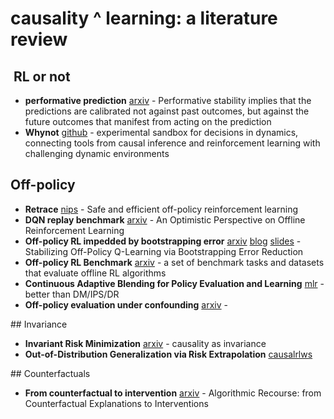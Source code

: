 # causality ^ learning: a literature review


##  RL or not

- **performative prediction** [arxiv](https://arxiv.org/abs/2002.06673) - Performative stability implies that the predictions are calibrated not against past outcomes, but against the future outcomes that manifest from acting on the prediction
- **Whynot** [github](https://github.com/zykls/whynot) - experimental sandbox for decisions in dynamics, connecting tools from causal inference and reinforcement learning with challenging dynamic environments


## Off-policy 

- **Retrace** [nips](http://papers.nips.cc/paper/6538-safe-and-efficient-off-policy-reinforcement-learning.pdf) - Safe and efficient off-policy reinforcement learning
- **DQN replay benchmark** [arxiv](https://arxiv.org/pdf/1907.04543v3.pdf) - An Optimistic Perspective on Offline Reinforcement Learning
- **Off-policy RL impedded by bootstrapping error** [arxiv](https://arxiv.org/abs/1906.00949) [blog](https://bair.berkeley.edu/blog/2019/12/05/bear/) [slides](https://sites.google.com/view/bear-off-policyrl) - Stabilizing Off-Policy Q-Learning via Bootstrapping Error Reduction
- **Off-policy RL Benchmark** [arxiv](https://arxiv.org/abs/2004.07219) - a set of benchmark tasks and datasets that evaluate offline RL algorithms
- **Continuous Adaptive Blending for Policy Evaluation and Learning** [mlr](http://proceedings.mlr.press/v97/su19a/su19a.pdf) - better than DM/IPS/DR
- **Off-policy evaluation under confounding** [arxiv](https://arxiv.org/abs/2003.05623) - 


## Invariance 
- **Invariant Risk Minimization** [arxiv](https://arxiv.org/abs/1907.02893) - causality as invariance
- **Out-of-Distribution Generalization via Risk Extrapolation** [causalrlws](https://causalrlworkshop.github.io/pdf/CLDM_11.pdf) 

## Counterfactuals

- **From counterfactual to intervention** [arxiv](https://arxiv.org/abs/2002.06278v2) - Algorithmic Recourse: from Counterfactual Explanations to Interventions

